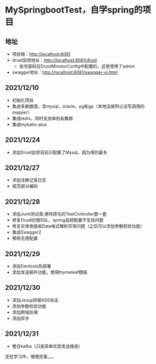 # MySpringbootTest，自学spring的项目
## 地址 
  - 项目根：<http://localhost:8081>
  - druid监控地址：<http://localhost:8081/druid>
    - 账号密码在DruidMinotorConfig中配置的，这里使用了admin
  - swagger地址：<http://localhost:8081/swagger-ui.html>

## 2021/12/10
- 初始化项目
- 集成多数据源，含mysql，oracle，pg和gp（本地没装所以没写调用的mapper）
- 集成redis，同时支持单机和集群
- 集成mybatis-plus

## 2021/12/24
- 添加Druid监控目前只配置了Mysql，因为用的最多

## 2021/12/27
- 添加注解记录日志
- 规范部分编码

## 2021/12/28
- 添加Junit测试类,移除原先的TestController那一套
- 修复Druid的慢SQL，spring监控配置不生效问题
- 修复实体类接收Date格式解析异常问题（之后可以添加参数校验功能）
- 集成Swagger2
- 移除无用配置

## 2021/12/29
- 添加Devtools热部署
- 添加发送邮件功能，使用thymeleaf模板

## 2021/12/30
- 添加Jsoup防御XSS攻击
- 添加参数检验功能
- 添加跨域处理
- 添加异步

## 2021/12/31
- 整合kafka（只是简单实现发送接收）






还在学习中，慢慢完善。。。